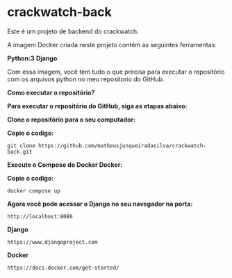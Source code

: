 # crackwatch-back

Este é um projeto de backend do crackwatch.

A imagem Docker criada neste projeto contém as seguintes ferramentas:

**Python:3**
**Django**

Com essa imagem, você tem tudo o que precisa para executar o repositório com os arquivos python no meu repositorio do GitHub.

**Como executar o repositório?**

**Para executar o repositório do GitHub, siga as etapas abaixo:**

**Clone o repositório para o seu computador:**

**Copie  o codigo:**

````
git clone https://github.com/matheusjunqueiradasilva/crackwatch-back.git
````

**Execute o Compose do Docker Docker:**

**Copie o codigo:**
````
docker compose up
````

**Agora você pode acessar o Django no seu navegador na porta:**
````
http://localhost:8080 
````

**Django**
````
https://www.djangoproject.com
````

**Docker**
````
https://docs.docker.com/get-started/
````

